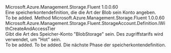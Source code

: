 <Type Name="IWithBlobStorageAccountKind" FullName="Microsoft.Azure.Management.Storage.Fluent.StorageAccount.Definition.IWithBlobStorageAccountKind">
  <TypeSignature Language="C#" Value="public interface IWithBlobStorageAccountKind" />
  <TypeSignature Language="ILAsm" Value=".class public interface auto ansi abstract IWithBlobStorageAccountKind" />
  <TypeSignature Language="DocId" Value="T:Microsoft.Azure.Management.Storage.Fluent.StorageAccount.Definition.IWithBlobStorageAccountKind" />
  <TypeSignature Language="VB.NET" Value="Public Interface IWithBlobStorageAccountKind" />
  <TypeSignature Language="F#" Value="type IWithBlobStorageAccountKind = interface" />
  <AssemblyInfo>
    <AssemblyName>Microsoft.Azure.Management.Storage.Fluent</AssemblyName>
    <AssemblyVersion>1.0.0.60</AssemblyVersion>
  </AssemblyInfo>
  <Interfaces />
  <Docs>
    <summary>
            Eine speicherkontendefinition, die die Art der Blob sein Konto angeben.
            </summary>
    <remarks>To be added.</remarks>
  </Docs>
  <Members>
    <Member MemberName="WithBlobStorageAccountKind">
      <MemberSignature Language="C#" Value="public Microsoft.Azure.Management.Storage.Fluent.StorageAccount.Definition.IWithCreateAndAccessTier WithBlobStorageAccountKind ();" />
      <MemberSignature Language="ILAsm" Value=".method public hidebysig newslot virtual instance class Microsoft.Azure.Management.Storage.Fluent.StorageAccount.Definition.IWithCreateAndAccessTier WithBlobStorageAccountKind() cil managed" />
      <MemberSignature Language="DocId" Value="M:Microsoft.Azure.Management.Storage.Fluent.StorageAccount.Definition.IWithBlobStorageAccountKind.WithBlobStorageAccountKind" />
      <MemberSignature Language="VB.NET" Value="Public Function WithBlobStorageAccountKind () As IWithCreateAndAccessTier" />
      <MemberSignature Language="F#" Value="abstract member WithBlobStorageAccountKind : unit -&gt; Microsoft.Azure.Management.Storage.Fluent.StorageAccount.Definition.IWithCreateAndAccessTier" Usage="iWithBlobStorageAccountKind.WithBlobStorageAccountKind " />
      <MemberType>Method</MemberType>
      <AssemblyInfo>
        <AssemblyName>Microsoft.Azure.Management.Storage.Fluent</AssemblyName>
        <AssemblyVersion>1.0.0.60</AssemblyVersion>
      </AssemblyInfo>
      <ReturnValue>
        <ReturnType>Microsoft.Azure.Management.Storage.Fluent.StorageAccount.Definition.IWithCreateAndAccessTier</ReturnType>
      </ReturnValue>
      <Parameters />
      <Docs>
        <summary>
            Gibt die Art des Speicher-Konto "BlobStorage" sein. Des zugriffstarifs wird verwendet, um "Hot" sein.
            </summary>
        <returns>To be added.</returns>
        <remarks>To be added.</remarks>
        <return>Die nächste Phase der speicherkontendefinition.</return>
      </Docs>
    </Member>
  </Members>
</Type>